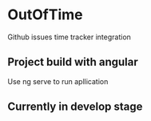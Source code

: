 # OutOfTime
Github issues time tracker integration

## Project build with angular
Use ng serve to run apllication

## Currently in develop stage
